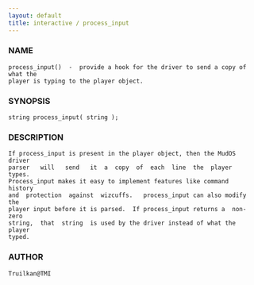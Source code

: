 ```yaml
---
layout: default
title: interactive / process_input
---
```


### NAME

    process_input()  -  provide a hook for the driver to send a copy of what the
    player is typing to the player object.

### SYNOPSIS

    string process_input( string );

### DESCRIPTION

    If process_input is present in the player object, then the MudOS driver
    parser   will   send   it  a  copy  of  each  line  the  player  types.
    Process_input makes it easy to implement features like command  history
    and  protection  against  wizcuffs.   process_input can also modify the
    player input before it is parsed.  If process_input returns a  non-zero
    string,  that  string  is used by the driver instead of what the player
    typed.

### AUTHOR

    Truilkan@TMI


